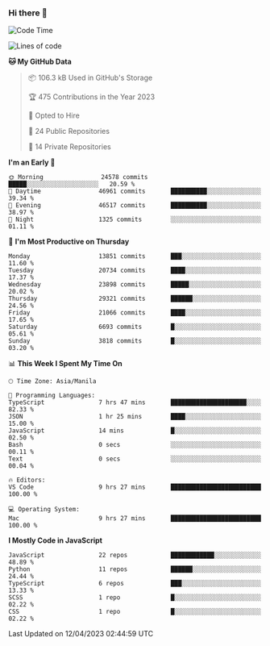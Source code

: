 ### Hi there 👋

<!--START_SECTION:waka-->
![Code Time](http://img.shields.io/badge/Code%20Time-187%20hrs%2051%20mins-blue)

![Lines of code](https://img.shields.io/badge/From%20Hello%20World%20I%27ve%20Written-55.7%20million%20lines%20of%20code-blue)

**🐱 My GitHub Data** 

> 📦 106.3 kB Used in GitHub's Storage 
 > 
> 🏆 475 Contributions in the Year 2023
 > 
> 💼 Opted to Hire
 > 
> 📜 24 Public Repositories 
 > 
> 🔑 14 Private Repositories 
 > 
**I'm an Early 🐤** 

```text
🌞 Morning                24578 commits       █████░░░░░░░░░░░░░░░░░░░░   20.59 % 
🌆 Daytime                46961 commits       ██████████░░░░░░░░░░░░░░░   39.34 % 
🌃 Evening                46517 commits       ██████████░░░░░░░░░░░░░░░   38.97 % 
🌙 Night                  1325 commits        ░░░░░░░░░░░░░░░░░░░░░░░░░   01.11 % 
```
📅 **I'm Most Productive on Thursday** 

```text
Monday                   13851 commits       ███░░░░░░░░░░░░░░░░░░░░░░   11.60 % 
Tuesday                  20734 commits       ████░░░░░░░░░░░░░░░░░░░░░   17.37 % 
Wednesday                23898 commits       █████░░░░░░░░░░░░░░░░░░░░   20.02 % 
Thursday                 29321 commits       ██████░░░░░░░░░░░░░░░░░░░   24.56 % 
Friday                   21066 commits       ████░░░░░░░░░░░░░░░░░░░░░   17.65 % 
Saturday                 6693 commits        █░░░░░░░░░░░░░░░░░░░░░░░░   05.61 % 
Sunday                   3818 commits        █░░░░░░░░░░░░░░░░░░░░░░░░   03.20 % 
```


📊 **This Week I Spent My Time On** 

```text
🕑︎ Time Zone: Asia/Manila

💬 Programming Languages: 
TypeScript               7 hrs 47 mins       █████████████████████░░░░   82.33 % 
JSON                     1 hr 25 mins        ████░░░░░░░░░░░░░░░░░░░░░   15.00 % 
JavaScript               14 mins             █░░░░░░░░░░░░░░░░░░░░░░░░   02.50 % 
Bash                     0 secs              ░░░░░░░░░░░░░░░░░░░░░░░░░   00.11 % 
Text                     0 secs              ░░░░░░░░░░░░░░░░░░░░░░░░░   00.04 % 

🔥 Editors: 
VS Code                  9 hrs 27 mins       █████████████████████████   100.00 % 

💻 Operating System: 
Mac                      9 hrs 27 mins       █████████████████████████   100.00 % 
```

**I Mostly Code in JavaScript** 

```text
JavaScript               22 repos            ████████████░░░░░░░░░░░░░   48.89 % 
Python                   11 repos            ██████░░░░░░░░░░░░░░░░░░░   24.44 % 
TypeScript               6 repos             ███░░░░░░░░░░░░░░░░░░░░░░   13.33 % 
SCSS                     1 repo              █░░░░░░░░░░░░░░░░░░░░░░░░   02.22 % 
CSS                      1 repo              █░░░░░░░░░░░░░░░░░░░░░░░░   02.22 % 
```




 Last Updated on 12/04/2023 02:44:59 UTC
<!--END_SECTION:waka-->
